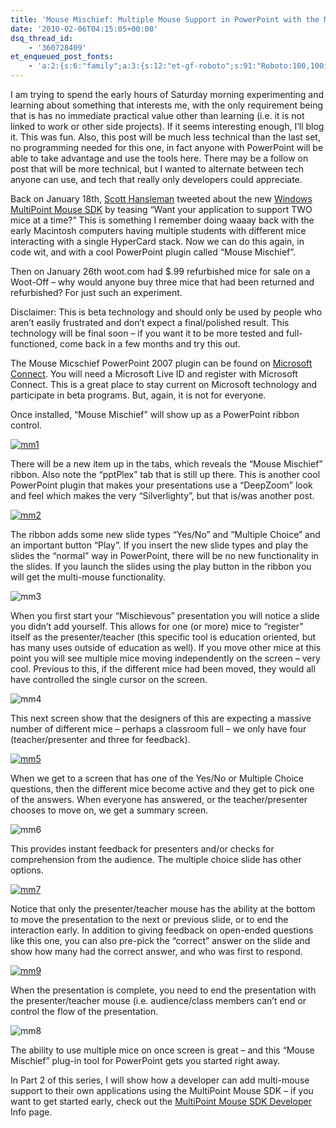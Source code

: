 ```yaml
---
title: 'Mouse Mischief: Multiple Mouse Support in PowerPoint with the MultiPoint Mouse SDK'
date: '2010-02-06T04:15:05+00:00'
dsq_thread_id:
    - '360728409'
et_enqueued_post_fonts:
    - 'a:2:{s:6:"family";a:3:{s:12:"et-gf-roboto";s:91:"Roboto:100,100italic,300,300italic,regular,italic,500,500italic,700,700italic,900,900italic";s:22:"et-gf-roboto-condensed";s:59:"Roboto+Condensed:300,300italic,regular,italic,700,700italic";s:17:"et-gf-roboto-slab";s:51:"Roboto+Slab:100,200,300,regular,500,600,700,800,900";}s:6:"subset";a:7:{i:0;s:9:"latin-ext";i:1;s:5:"greek";i:2;s:9:"greek-ext";i:3;s:10:"vietnamese";i:4;s:8:"cyrillic";i:5;s:5:"latin";i:6;s:12:"cyrillic-ext";}}'
---
```


I am trying to spend the early hours of Saturday morning experimenting and learning about something that interests me, with the only requirement being that is has no immediate practical value other than learning (i.e. it is not linked to work or other side projects). If it seems interesting enough, I’ll blog it. This was fun. Also, this post will be much less technical than the last set, no programming needed for this one, in fact anyone with PowerPoint will be able to take advantage and use the tools here. There may be a follow on post that will be more technical, but I wanted to alternate between tech anyone can use, and tech that really only developers could appreciate.

Back on January 18th, [Scott Hansleman](http://twitter.com/shanselman) tweeted about the new [Windows MultiPoint Mouse SDK](http://www.microsoft.com/multipoint/mouse-sdk/default.aspx) by teasing “Want your application to support TWO mice at a time?” This is something I remember doing waaay back with the early Macintosh computers having multiple students with different mice interacting with a single HyperCard stack. Now we can do this again, in code wit, and with a cool PowerPoint plugin called “Mouse Mischief”.

Then on January 26th woot.com had $.99 refurbished mice for sale on a Woot-Off – why would anyone buy three mice that had been returned and refurbished? For just such an experiment.

Disclaimer: This is beta technology and should only be used by people who aren’t easily frustrated and don’t expect a final/polished result. This technology will be final soon – if you want it to be more tested and full-functioned, come back in a few months and try this out.

The Mouse Micschief PowerPoint 2007 plugin can be found on [Microsoft Connect](http://connect.microsoft.com). You will need a Microsoft Live ID and register with Microsoft Connect. This is a great place to stay current on Microsoft technology and participate in beta programs. But, again, it is not for everyone.

Once installed, “Mouse Mischief” will show up as a PowerPoint ribbon control.

[![mm1](http://www.bruceabernethy.com/wp-content/uploads/mm1_thumb.png "mm1")](http://www.bruceabernethy.com/wp-content/uploads/mm1.png)

There will be a new item up in the tabs, which reveals the “Mouse Mischief” ribbon. Also note the “pptPlex” tab that is still up there. This is another cool PowerPoint plugin that makes your presentations use a “DeepZoom” look and feel which makes the very “Silverlighty”, but that is/was another post.

[![mm2](http://www.bruceabernethy.com/wp-content/uploads/mm2_thumb.png "mm2")](http://www.bruceabernethy.com/wp-content/uploads/mm2.png)

The ribbon adds some new slide types “Yes/No” and “Multiple Choice” and an important button “Play”. If you insert the new slide types and play the slides the “normal” way in PowerPoint, there will be no new functionality in the slides. If you launch the slides using the play button in the ribbon you will get the multi-mouse functionality.

![mm3](http://www.bruceabernethy.com/wp-content/uploads/mm3.png "mm3")

When you first start your “Mischievous” presentation you will notice a slide you didn’t add yourself. This allows for one (or more) mice to “register” itself as the presenter/teacher (this specific tool is education oriented, but has many uses outside of education as well). If you move other mice at this point you will see multiple mice moving independently on the screen – very cool. Previous to this, if the different mice had been moved, they would all have controlled the single cursor on the screen.

![mm4](http://www.bruceabernethy.com/wp-content/uploads/mm4.png "mm4")

This next screen show that the designers of this are expecting a massive number of different mice – perhaps a classroom full – we only have four (teacher/presenter and three for feedback).

[![mm5](http://www.bruceabernethy.com/wp-content/uploads/mm5_thumb.png "mm5")](http://www.bruceabernethy.com/wp-content/uploads/mm5.png)

When we get to a screen that has one of the Yes/No or Multiple Choice questions, then the different mice become active and they get to pick one of the answers. When everyone has answered, or the teacher/presenter chooses to move on, we get a summary screen.

![mm6](http://www.bruceabernethy.com/wp-content/uploads/mm6.png "mm6")

This provides instant feedback for presenters and/or checks for comprehension from the audience. The multiple choice slide has other options.

[![mm7](http://www.bruceabernethy.com/wp-content/uploads/mm7_thumb.png "mm7")](http://www.bruceabernethy.com/wp-content/uploads/mm7.png)

Notice that only the presenter/teacher mouse has the ability at the bottom to move the presentation to the next or previous slide, or to end the interaction early. In addition to giving feedback on open-ended questions like this one, you can also pre-pick the “correct” answer on the slide and show how many had the correct answer, and who was first to respond.

[![mm9](http://www.bruceabernethy.com/wp-content/uploads/mm9_thumb.png "mm9")](http://www.bruceabernethy.com/wp-content/uploads/mm9.png)

When the presentation is complete, you need to end the presentation with the presenter/teacher mouse (i.e. audience/class members can’t end or control the flow of the presentation.

![mm8](http://www.bruceabernethy.com/wp-content/uploads/mm8.png "mm8")

The ability to use multiple mice on once screen is great – and this “Mouse Mischief” plug-in tool for PowerPoint gets you started right away.

In Part 2 of this series, I will show how a developer can add multi-mouse support to their own applications using the MultiPoint Mouse SDK – if you want to get started early, check out the [MultiPoint Mouse SDK Developer](http://www.microsoft.com/multipoint/mouse-sdk/developer.aspx) Info page.